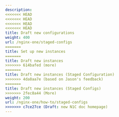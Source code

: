 ```yaml
---
description:
<<<<<<< HEAD
<<<<<<< HEAD
<<<<<<< HEAD
<<<<<<< HEAD
title: Draft new configurations
weight: 400
url: /nginx-one/staged-configs
=======
title: Set up new instances
=======
title: Draft new instances
>>>>>>> 614bafed (more)
=======
title: Draft new instances (Staged Configuration)
>>>>>>> 4da8aa7e (based on Jason's feedback)
=======
title: Draft new instances (Staged Configs)
>>>>>>> 2fec8a44 (More)
weight: 200
url: /nginx-one/how-to/staged-configs
>>>>>>> c7ce27ce (Draft: new N1C doc homepage)
---
```

